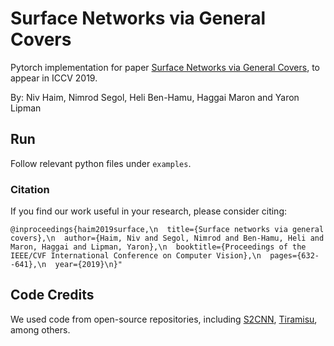 # Surface Networks via General Covers

Pytorch implementation for paper [Surface Networks via General Covers](https://arxiv.org/abs/1812.10705), to appear in ICCV 2019.

By: Niv Haim, Nimrod Segol, Heli Ben-Hamu, Haggai Maron and Yaron Lipman 

## Run
Follow relevant python files under `examples`.

### Citation
If you find our work useful in your research, please consider citing:

	@inproceedings{haim2019surface,\n  title={Surface networks via general covers},\n  author={Haim, Niv and Segol, Nimrod and Ben-Hamu, Heli and Maron, Haggai and Lipman, Yaron},\n  booktitle={Proceedings of the IEEE/CVF International Conference on Computer Vision},\n  pages={632--641},\n  year={2019}\n}"

## Code Credits
We used code from open-source repositories, including [S2CNN](https://github.com/jonas-koehler/s2cnn), [Tiramisu](https://github.com/bfortuner/pytorch_tiramisu), among others.
